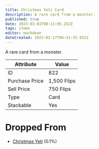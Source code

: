 ```yaml
---
title: Christmas Yeti Card
description: A rare card from a monster.
published: true
date: 2023-03-01T00:13:05.252Z
tags: items
editor: markdown
dateCreated: 2023-02-17T06:41:35.915Z
---
```


A rare card from a monster.

|Attribute|Value|
|-|-|
|ID|822|
|Purchase Price|1,500 Flips|
|Sell Price|750 Flips|
|Type|Card|
|Stackable|Yes|


# Dropped From
 * [Christmas Yeti](/monsters/christmas-yeti) (0.1%)
